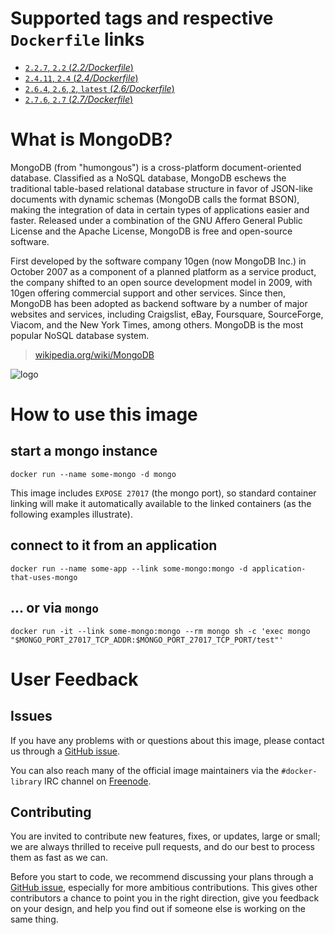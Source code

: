 # Supported tags and respective `Dockerfile` links

- [`2.2.7`, `2.2` (*2.2/Dockerfile*)](https://github.com/docker-library/mongo/blob/77c841472ccb6cc87fea1218269d097405edc6cb/2.2/Dockerfile)
- [`2.4.11`, `2.4` (*2.4/Dockerfile*)](https://github.com/docker-library/mongo/blob/807078cb7b5f0289f6dabf9f6875d5318122bc30/2.4/Dockerfile)
- [`2.6.4`, `2.6`, `2`, `latest` (*2.6/Dockerfile*)](https://github.com/docker-library/mongo/blob/77c841472ccb6cc87fea1218269d097405edc6cb/2.6/Dockerfile)
- [`2.7.6`, `2.7` (*2.7/Dockerfile*)](https://github.com/docker-library/mongo/blob/807078cb7b5f0289f6dabf9f6875d5318122bc30/2.7/Dockerfile)

# What is MongoDB?

MongoDB (from "humongous") is a cross-platform document-oriented database. Classified as a NoSQL database, MongoDB eschews the traditional table-based relational database structure in favor of JSON-like documents with dynamic schemas (MongoDB calls the format BSON), making the integration of data in certain types of applications easier and faster. Released under a combination of the GNU Affero General Public License and the Apache License, MongoDB is free and open-source software.

First developed by the software company 10gen (now MongoDB Inc.) in October 2007 as a component of a planned platform as a service product, the company shifted to an open source development model in 2009, with 10gen offering commercial support and other services. Since then, MongoDB has been adopted as backend software by a number of major websites and services, including Craigslist, eBay, Foursquare, SourceForge, Viacom, and the New York Times, among others. MongoDB is the most popular NoSQL database system.

> [wikipedia.org/wiki/MongoDB](https://en.wikipedia.org/wiki/MongoDB)

![logo](https://raw.githubusercontent.com/docker-library/docs/master/mongo/logo.png)

# How to use this image

## start a mongo instance

    docker run --name some-mongo -d mongo

This image includes `EXPOSE 27017` (the mongo port), so standard container linking will make it automatically available to the linked containers (as the following examples illustrate).

## connect to it from an application

    docker run --name some-app --link some-mongo:mongo -d application-that-uses-mongo

## ... or via `mongo`

    docker run -it --link some-mongo:mongo --rm mongo sh -c 'exec mongo "$MONGO_PORT_27017_TCP_ADDR:$MONGO_PORT_27017_TCP_PORT/test"'

# User Feedback

## Issues

If you have any problems with or questions about this image, please contact us
 through a [GitHub issue](https://github.com/docker-library/mongo/issues).

You can also reach many of the official image maintainers via the
`#docker-library` IRC channel on [Freenode](https://freenode.net).

## Contributing

You are invited to contribute new features, fixes, or updates, large or small;
we are always thrilled to receive pull requests, and do our best to process them
as fast as we can.

Before you start to code, we recommend discussing your plans 
through a [GitHub issue](https://github.com/docker-library/mongo/issues), especially for more ambitious
contributions. This gives other contributors a chance to point you in the right
direction, give you feedback on your design, and help you find out if someone
else is working on the same thing.
